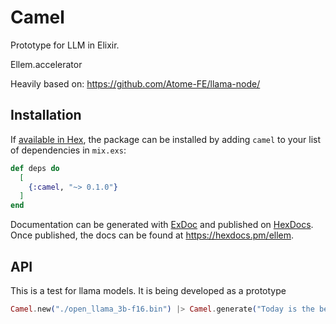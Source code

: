 # Camel

Prototype for LLM in Elixir.

Ellem.accelerator

Heavily based on:
https://github.com/Atome-FE/llama-node/

## Installation

If [available in Hex](https://hex.pm/docs/publish), the package can be installed
by adding `camel` to your list of dependencies in `mix.exs`:

```elixir
def deps do
  [
    {:camel, "~> 0.1.0"}
  ]
end
```

Documentation can be generated with [ExDoc](https://github.com/elixir-lang/ex_doc)
and published on [HexDocs](https://hexdocs.pm). Once published, the docs can
be found at <https://hexdocs.pm/ellem>.

## API

This is a test for llama models. It is being developed as a prototype

```elixir
Camel.new("./open_llama_3b-f16.bin") |> Camel.generate("Today is the best day to")
```
